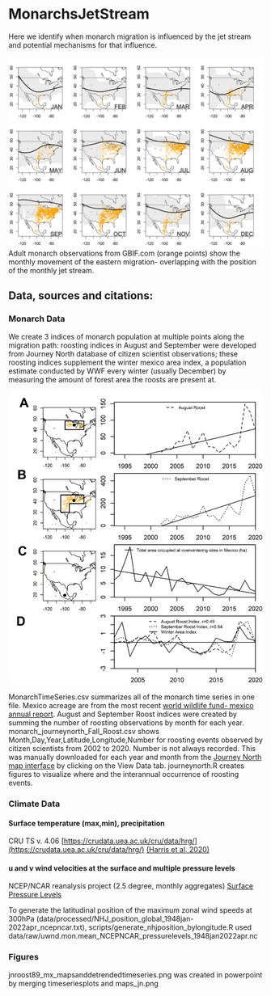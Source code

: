 # MonarchsJetStream
Here we identify when monarch migration is influenced by the jet stream and potential mechanisms for that influence. 

![Monthly monarch and jet stream movement](/figures/allmonths_gbifcentroid_jetpos.png)
Adult monarch observations from GBIF.com (orange points) show the monthly movement of the eastern migration- overlapping with the position of the monthly jet stream.

## Data, sources and citations:

### Monarch Data
We create 3 indices of monarch population at multiple points along the migration path: roosting indices in August and September were developed from Journey North database of citizen scientist observations; these roosting indices supplement the winter mexico area index, a population estimate conducted by WWF every winter (usually December) by measuring the amount of forest area the roosts are present at.

![3 monarch roosting time series](/figures/jnroost89_mx_mapsanddetrendedtimeseries2.png)

MonarchTimeSeries.csv summarizes all of the monarch time series in one file. Mexico acreage are from the most recent [world wildlife fund- mexico annual report](https://files.worldwildlife.org/wwfcmsprod/files/Publication/file/7907txsoa8_Monarch_Butterfly_Survey_2021_2022_May24_2022_.pdf). August and September Roost indices were created by summing the number of roosting observations by month for each year. monarch_journeynorth_Fall_Roost.csv shows Month,Day,Year,Latitude,Longitude,Number for roosting events observed by citizen scientists from 2002 to 2020. Number is not always recorded. This was manually downloaded for each year and month from the [Journey North map interface](https://maps.journeynorth.org/map/?map=monarch-roost-fall&year=2021) by clicking on the View Data tab. journeynorth.R creates figures to visualize where and the interannual occurrence of roosting events.


### Climate Data <!-- <h1 align="center">Climate Data</h1>  -->

#### Surface temperature (max,min), precipitation 
CRU TS v. 4.06 [https://crudata.uea.ac.uk/cru/data/hrg/](https://crudata.uea.ac.uk/cru/data/hrg/) [(Harris et al. 2020)](https://doi.org/10.1038/s41597-020-0453-3)

#### u and v wind velocities at the surface and multiple pressure levels
NCEP/NCAR reanalysis project (2.5 degree, monthly aggregates)
[Surface](https://www.psl.noaa.gov/data/gridded/data.ncep.reanalysis.derived.surface.html)
[Pressure Levels](https://psl.noaa.gov/data/gridded/data.ncep.reanalysis.pressure.html)

To generate the latitudinal position of the maximum zonal wind speeds at 300hPa (data/processed/NHJ_position_global_1948jan-2022apr_ncepncar.txt), scripts/generate_nhjposition_bylongitude.R used
data/raw/uwnd.mon.mean_NCEPNCAR_pressurelevels_1948jan2022apr.nc 

<!-- Kalnay et al.,The NCEP/NCAR 40-year reanalysis project, Bull. Amer. Meteor. Soc., 77, 437-470, 1996.
Please note: If you acquire NCEP Reanalysis Derived data products from PSL, we ask that you acknowledge us in your use of the data. This may be done by including text such as NCEP Reanalysis Derived data provided by the NOAA/OAR/ESRL PSL, Boulder, Colorado, USA, from their Web site at / in any documents or publications using these data. We would also appreciate receiving a copy of the relevant publications. -->

### Figures

jnroost89_mx_mapsanddetrendedtimeseries.png was created in powerpoint by merging timeseriesplots and maps_jn.png
